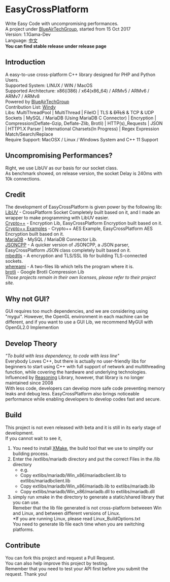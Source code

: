 ﻿# EasyCrossPlatform
Write Easy Code with uncompromising performances.  
A project under [BlueAirTechGroup](https://github.com/BlueAirTechGroup), started from 15 Oct 2017  
Version: 1.1Gama-Dev  
Language: [中文](README-ch.md)  
**You can find stable release under release page**  
## Introduction
A easy-to-use cross-platform C++ library designed for PHP and Python Users.  
Supported System: LINUX / WIN / MacOS  
Supported Architecture: x86(i386) / x64(x86_64) / ARMv5 / ARMv6 / ARMv7 / ARMv8  
Powered by [BlueAirTechGroup](https://www.xsyds.cn/)  
Contribution List: [Windy](https://github.com/ToiletCommander)  
Libs: MultiThreadPool | MultiThread | FileIO | TLS & ~~DTLS~~ & TCP & UDP Sockets | MySQL / MariaDB (Using MariaDB C Connector) | Encryption | Compression(Deflate-Gzip, Deflate-Zlib, Brotli) | HTTP(s)_Requests | JSON | HTTP1.X Parser | International Charsets(In Progress) | Regex Expression Match/Search/Replace  
Require Support: MacOSX / Linux / Windows System and C++ 11 Support  
## Uncompromising Performances?
Right, we use LibUV as our basis for our socket class.  
As benchmark showed, on release version, the socket Delay is 240ms with 10k connections.  
## Credit
The development of EasyCrossPlatform is given power by the following lib:  
[LibUV](https://github.com/libuv/libuv) - CrossPlatform Socket Completely built based on it, and I made an wrapper to make programming with LibUV easier.  
[Crypto++](https://github.com/weidai11/cryptopp) - Encryption Lib, EasyCrossPlatform Encryption built based on it.  
[Crypto++ Examples](https://github.com/sechaser/CryptoPP) - Crypto++ AES Example, EasyCrossPlatform AES Encryption built based on it.  
[MariaDB](https://mariadb.com/downloads/mariadb-tx/connector) - MySQL / MariaDB Connector Lib.  
[JSONCPP](https://github.com/henshao/jsoncpp) - A quicker version of JSONCPP, a JSON parser, EasyCrossPlatform JSON class completely built based on it.  
[mbedtls](https://github.com/ARMmbed/mbedtls) - A encryption and TLS/SSL lib for building TLS-connected sockets.  
[whereami](https://github.com/gpakosz/whereami) - A two-files lib which tells the program where it is.  
[brotli](https://github.com/google/brotli) - Google Brotli Compression Lib  
*Those projects remain in their own licenses, please refer to their project site.*  
## Why not GUI?
GUI requires too much dependencies, and we are considering using "mygui". However, the OpenGL environment in each machine can be different, and if you want to use a GUI Lib, we recommend MyGUI with OpenGL2.0 Implemention  
## Develop Theory
*"To build with less dependency, to code with less line"*  
Everybody Loves C++, but there is actually no user-friendly libs for beginners to start using C++ with full support of network and multithreading function, while covering the hardware and underlying technologies.   
Influenced by [Reasoning](http://reasoning.biz) Library, however, that library is no longer maintained since 2008  
With less code, developers can develop more safe code preventing memory leaks and debug less. EasyCrossPlatform also brings noticeable performance while enabling developers to develop codes fast and secure.  
## Build
This project is not even released with beta and it is still in its early stage of development.  
If you cannot wait to see it, 
1. You need to install [XMake](http://xmake.io/), the build tool that we use to simplify our building process.
2. Enter the /extlibs/mariadb directory and put the correct Files in the /lib directory  
	- e.g. 
	- Copy extlibs/mariadb/Win_x86/mariadbclient.lib to extlibs/mariadbclient.lib
	- Copy extlibs/mariadb/Win_x86/mariadb.lib to extlibs/mariadb.lib
	- Copy extlibs/mariadb/Win_x86/mariadb.dll to extlibs/mariadb.dll
3. simply run xmake in the directory to generate a static/shared library that you can use.  
Remeber that the lib file generated is not cross-platform betweeen Win and Linux, and between different versions of Linux.  
*If you are running Linux, please read Linux_BuildOptions.txt  
You need to generate lib file each time when you are switching platforms.  
## Contribute
You can fork this project and request a Pull Request.   
You can also help improve this project by testing.   
Remember that you need to test your API first before you submit the request. Thank you!  